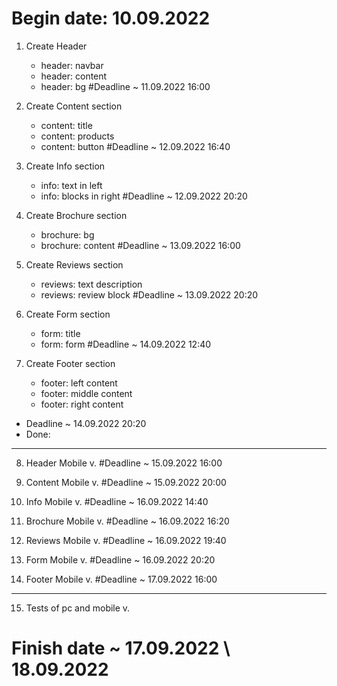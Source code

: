 # Begin date: 10.09.2022 
1. Create Header
    - header: navbar
    - header: content
    - header: bg
#Deadline ~ 11.09.2022 16:00

2. Create Content section
    - content: title
    - content: products
    - content: button
#Deadline ~ 12.09.2022 16:40

3. Create Info section
    - info: text in left
    - info: blocks in right
#Deadline ~ 12.09.2022 20:20

4. Create Brochure section
    - brochure: bg
    - brochure: content
#Deadline ~ 13.09.2022 16:00

5. Create Reviews section
    - reviews: text description
    - reviews: review block
#Deadline ~ 13.09.2022 20:20

6. Create Form section
    - form: title
    - form: form
#Deadline ~ 14.09.2022 12:40

7. Create Footer section
    - footer: left content
    - footer: middle content
    - footer: right content
- Deadline ~ 14.09.2022 20:20
- Done: 

-----

8. Header Mobile v.
#Deadline ~ 15.09.2022 16:00

9. Content Mobile v.
#Deadline ~ 15.09.2022 20:00

10. Info Mobile v.
#Deadline ~ 16.09.2022 14:40

11. Brochure Mobile v.
#Deadline ~ 16.09.2022 16:20

12. Reviews Mobile v.
#Deadline ~ 16.09.2022 19:40

13. Form Mobile v.
#Deadline ~ 16.09.2022 20:20

14. Footer Mobile v.
#Deadline ~ 17.09.2022 16:00

-----

15. Tests of pc and mobile v.
# Finish date ~ 17.09.2022 \ 18.09.2022
